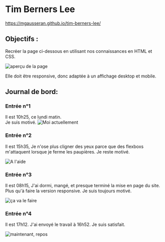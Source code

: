 # Tim Berners Lee

https://mgausseran.github.io/tim-berners-lee/

## Objectifs :

Recréer la page ci-dessous en utilisant nos connaissances en HTML et CSS. 

![aperçu de la page](../images/timBernersLeeMockupDesktop.png)

Elle doit être responsive, donc adaptée à un affichage desktop et mobile.

## Journal de bord:

### Entrée n°1
Il est 10h25, ce lundi matin.<br>
Je suis motivé.
![Moi actuellement](https://www.thesmackdownhotel.com/images/wrestling/wrestlers/full-body/hulk-hogan.png)

### Entrée n°2

Il est 15h35,
Je n'ose plus cligner des yeux parce que des flexboxs m'attaquent lorsque je ferme les paupières.
Je reste motivé.

![A l'aide](https://hips.hearstapps.com/hmg-prod/images/hulk-side-profile-performing-seated-row-646e2f1b22f93.jpg)

### Entrée n°3

Il est 08h15,
J'ai dormi, mangé, et presque terminé la mise en page du site.
Plus qu'à faire la version responsive.
Je suis toujours motivé.

![ça va le faire](https://i.ebayimg.com/images/g/~CQAAOSwxvNjL8Ia/s-l1200.webp)

### Entrée n°4

Il est 17h12.
J'ai envoyé le travail à 16h52.
Je suis satisfait.

![maintenant, repos](https://staticg.sportskeeda.com/editor/2023/05/7cd3a-16841306805058-1920.jpg?w=640)
